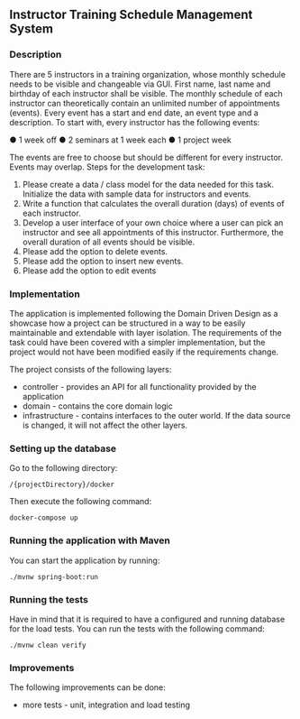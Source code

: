 ## Instructor Training Schedule Management System

### Description
There are 5 instructors in a training organization, whose monthly schedule needs to be visible and
changeable via GUI.
First name, last name and birthday of each instructor shall be visible.
The monthly schedule of each instructor can theoretically contain an unlimited number of appointments
(events). Every event has a start and end date, an event type and a description.
To start with, every instructor has the following events:

● 1 week off
● 2 seminars at 1 week each
● 1 project week

The events are free to choose but should be different for every instructor. Events may overlap.
Steps for the development task:
1. Please create a data / class model for the data needed for this task. Initialize the data with sample
   data for instructors and events.
2. Write a function that calculates the overall duration (days) of events of each instructor.
3. Develop a user interface of your own choice where a user can pick an instructor and see all
   appointments of this instructor. Furthermore, the overall duration of all events should be visible.
4. Please add the option to delete events.
5. Please add the option to insert new events.
6. Please add the option to edit events

### Implementation
The application is implemented following the Domain Driven Design 
as a showcase how a project can be structured in a way to be easily 
maintainable and extendable with layer isolation.
The requirements of the task could have been covered with a simpler implementation, 
but the project would not have been modified easily if the requirements change.

The project consists of the following layers:
* controller - provides an API for all functionality provided by the application
* domain - contains the core domain logic
* infrastructure - contains interfaces to the outer world. If the data source is changed, it will not affect the other layers.

### Setting up the database
Go to the following directory:

```
/{projectDirectory}/docker
```
Then execute the following command:
```
docker-compose up
```

### Running the application with Maven
You can start the application by running:
```
./mvnw spring-boot:run
```
### Running the tests
Have in mind that it is required to have a configured and running database for the load tests. You can run the tests with the following command:
```
./mvnw clean verify
```
### Improvements
The following improvements can be done:
* more tests - unit, integration and load testing
